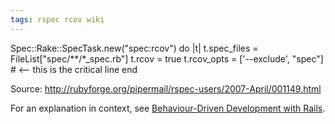 ```yaml
---
tags: rspec rcov wiki
---
```


Spec::Rake::SpecTask.new("spec:rcov") do |t| t.spec_files = FileList["spec/**/*_spec.rb"] t.rcov = true t.rcov_opts = ['--exclude', "spec"] # <-- this is the critical line end

Source: <http://rubyforge.org/pipermail/rspec-users/2007-April/001149.html>

For an explanation in context, see [Behaviour-Driven Development with Rails](/wiki/Behaviour-Driven_Development_with_Rails).
